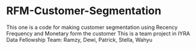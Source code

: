 # RFM-Customer-Segmentation
This one is a code for making customer segmentation using Recency Frequency and Monetary form the customer
This is a team project in IYRA Data Fellowship
Team: Ramzy, Dewi, Patrick, Stella, Wahyu
